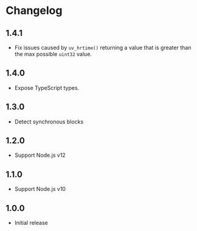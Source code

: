 # Changelog

## 1.4.1
 - Fix issues caused by `uv_hrtime()` returning a value that is greater than the max possible `uint32` value.

## 1.4.0
 - Expose TypeScript types.

## 1.3.0
 - Detect synchronous blocks

## 1.2.0
 - Support Node.js v12

## 1.1.0
 - Support Node.js v10

## 1.0.0
 - Initial release
